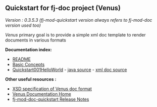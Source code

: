 ## Quickstart for fj-doc project (Venus)

*Version : 0.3.5.3 (fj-mod-quickstart version always refers to fj-mod-doc version used too)*

*Venus* primary goal is to provide a simple xml doc template to render documents in various formats

**Documentation index:**
* [README](README.md)
* [Basic Concepts](docs/basics.md)
* [Quickstart001HelloWorld](docs/quickstart/001HelloWorld.md) - [java source](src/test/java/test/org/fugerit/java/doc/qs/Quickstart001HelloWorld.java) - [xml doc source](src/main/resources/sample-doc-xml/Quickstart001/hello-world.xml)

**Other useful resources :**
* [XSD specification of Venus doc format](https://www.fugerit.org/data/java/doc/xsd/doc-1-4.xsd)
* [Venus Documentation Home](https://venusdocs.fugerit.org/)
* [fj-mod-doc-quickstart Release Notes](docs/release-notes.md)
